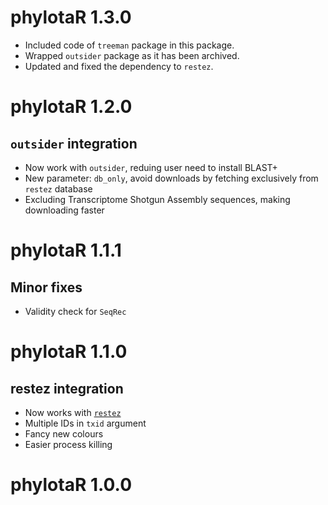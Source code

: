 # phylotaR 1.3.0

* Included code of `treeman` package in this package.
* Wrapped `outsider` package as it has been archived.
* Updated and fixed the dependency to `restez`.

# phylotaR 1.2.0

## `outsider` integration

* Now work with `outsider`, reduing user need to install BLAST+
* New parameter: `db_only`, avoid downloads by fetching exclusively from
`restez` database
* Excluding Transcriptome Shotgun Assembly sequences, making downloading faster

# phylotaR 1.1.1

## Minor fixes

* Validity check for `SeqRec`

# phylotaR 1.1.0

## restez integration

* Now works with [`restez`](https://ropensci.github.io/restez/articles/4_phylotar.html)
* Multiple IDs in `txid` argument
* Fancy new colours
* Easier process killing

# phylotaR 1.0.0
